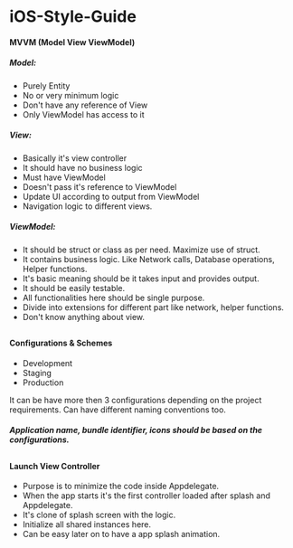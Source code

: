 # iOS-Style-Guide

#### MVVM (Model View ViewModel)

##### Model:

- Purely Entity
- No or very minimum logic
- Don't have any reference of View
- Only ViewModel has access to it

##### View:

- Basically it's view controller
- It should have no business logic
- Must have ViewModel
- Doesn't pass it's reference to ViewModel
- Update UI according to output from ViewModel
- Navigation logic to different views.

##### ViewModel:

- It should be struct or class as per need. Maximize use of struct.
- It contains business logic. Like Network calls, Database operations, Helper functions.
- It's basic meaning should be it takes input and provides output.
- It should be easily testable.
- All functionalities here should be single purpose.
- Divide into extensions for different part like network, helper functions.
- Don't know anything about view.

##

#### **Configurations & Schemes**

- Development
- Staging
- Production

It can be have more then 3 configurations depending on the project requirements. Can have different naming conventions too.

##### Application name, bundle identifier, icons should be based on the configurations.
 
##

#### Launch View Controller

 - Purpose is to minimize the code inside Appdelegate.
 - When the app starts it's the first controller loaded after splash and Appdelegate.
 - It's clone of splash screen with the logic.
 - Initialize all shared instances here.
 - Can be easy later on to have a app splash animation.


##
